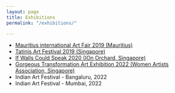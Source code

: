 ```yaml
---
layout: page
title: Exhibitions
permalink: "/exhibitions/"

---
```

* [Mauritius international Art Fair 2019 (Mauritius)](/2019/08/08/exhibition-miaf-2019-singapore/)
* [Tatinis Art Festival 2019 (Singapore)](/2019/05/23/exhibition-tatinis-2019-singapore/)
* [If Walls Could Speak 2020 (IOn Orchard, Singapore)](/2020/02/01/exhibition-IOn-2020-singapore/)
* [Gorgeous Transformation Art Exhibition 2022 (Women Artists Association, Singapore)](/2022/04/29/exhibition-Women_Artists_Association_2022-singapore/)
* Indian Art Festival - Bangaluru, 2022
* Indian Art Festival - Mumbai, 2022